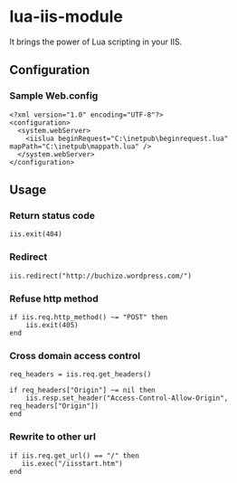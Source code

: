 lua-iis-module
================

It brings the power of Lua scripting in your IIS.

## Configuration

### Sample Web.config

```
<?xml version="1.0" encoding="UTF-8"?>
<configuration>
  <system.webServer>
    <iislua beginRequest="C:\inetpub\beginrequest.lua" mapPath="C:\inetpub\mappath.lua" />
  </system.webServer>
</configuration>
```

## Usage

### Return status code

```
iis.exit(404)
```

### Redirect

```
iis.redirect("http://buchizo.wordpress.com/")
```

### Refuse http method

```
if iis.req.http_method() ~= "POST" then
    iis.exit(405)
end
```

### Cross domain access control

```
req_headers = iis.req.get_headers()

if req_headers["Origin"] ~= nil then
    iis.resp.set_header("Access-Control-Allow-Origin", req_headers["Origin"])
end
```

### Rewrite to other url

```
if iis.req.get_url() == "/" then
   iis.exec("/iisstart.htm")
end
```
